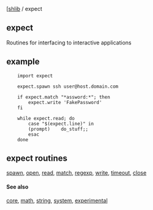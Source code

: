 [[shlib][] / expect

expect
------

Routines for interfacing to interactive applications

## example ##

```
	import expect

	expect.spawn ssh user@host.domain.com

	if expect.match "*assword:*"; then
		expect.write 'FakePassword'
	fi

	while expect.read; do
		case "$(expect.line)" in
		(prompt)	do_stuff;;
		esac
	done
```

## expect routines ##

  [spawn][], [open][], [read][], [match][], [regexp][], [write][], [timeout][], [close][]

#### See also ####

 [core][], [math][], [string][], [system][], [experimental][]

[spawn]: spawn.md
[open]: open.md
[read]: read.md
[match]: match.md
[regexp]: regexp.md
[write]: write.md
[timeout]: timeout.md
[close]: close.md

[core]: ../doc/__index__.md "core"
[expect]: ../expect/__index__.md "expect"
[math]: ../math/__index__.md "math"
[string]: ../string/__index__.md "string"
[system]: ../system/__index__.md "system"
[experimental]: ../experimental/__index__.md "experimental"
[shlib]: http://github.com/major0/shlib "shlib"
